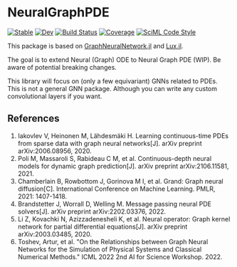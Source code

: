# NeuralGraphPDE

[![Stable](https://img.shields.io/badge/docs-stable-blue.svg)](https://YichengDWu.github.io/NeuralGraphPDE.jl/stable/)
[![Dev](https://img.shields.io/badge/docs-dev-blue.svg)](https://YichengDWu.github.io/NeuralGraphPDE.jl/dev/)
[![Build Status](https://github.com/YichengDWu/NeuralGraphPDE.jl/actions/workflows/CI.yml/badge.svg?branch=main)](https://github.com/YichengDWu/NeuralGraphPDE.jl/actions/workflows/CI.yml?query=branch%3Amain)
[![Coverage](https://codecov.io/gh/YichengDWu/NeuralGraphPDE.jl/branch/main/graph/badge.svg)](https://codecov.io/gh/MilkshakeForReal/NeuralGraphPDE.jl)
[![SciML Code Style](https://img.shields.io/static/v1?label=code%20style&message=SciML&color=9558b2&labelColor=389826)](https://github.com/SciML/SciMLStyle)

This package is based on [GraphNeuralNetwork.jl](https://github.com/CarloLucibello/GraphNeuralNetworks.jl) and [Lux.jl](https://github.com/avik-pal/Lux.jl).

The goal is to extend Neural (Graph) ODE to Neural Graph PDE (WIP). Be aware of potential breaking changes.

This library will focus on (only a few equivariant) GNNs related to PDEs. This is not a general GNN package. Although you can write any custom convolutional layers if you want.

## References

 1. Iakovlev V, Heinonen M, Lähdesmäki H. Learning continuous-time PDEs from sparse data with graph neural networks[J]. arXiv preprint arXiv:2006.08956, 2020.
 2. Poli M, Massaroli S, Rabideau C M, et al. Continuous-depth neural models for dynamic graph prediction[J]. arXiv preprint arXiv:2106.11581, 2021.
 3. Chamberlain B, Rowbottom J, Gorinova M I, et al. Grand: Graph neural diffusion[C]. International Conference on Machine Learning. PMLR, 2021: 1407-1418.
 4. Brandstetter J, Worrall D, Welling M. Message passing neural PDE solvers[J]. arXiv preprint arXiv:2202.03376, 2022.
 5. Li Z, Kovachki N, Azizzadenesheli K, et al. Neural operator: Graph kernel network for partial differential equations[J]. arXiv preprint arXiv:2003.03485, 2020.
 6. Toshev, Artur, et al. "On the Relationships between Graph Neural Networks for the Simulation of Physical Systems and Classical Numerical Methods." ICML 2022 2nd AI for Science Workshop. 2022.
